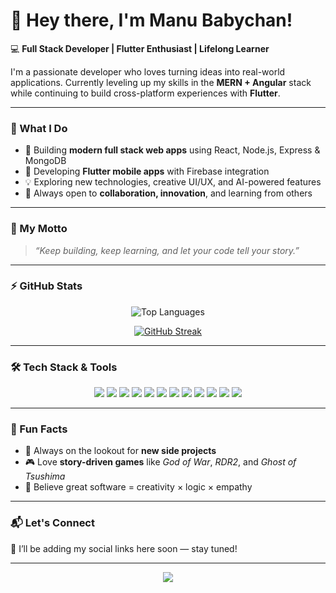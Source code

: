 # 👋 Hey there, I'm Manu Babychan!

💻 **Full Stack Developer | Flutter Enthusiast | Lifelong Learner**

I'm a passionate developer who loves turning ideas into real-world applications. Currently leveling up my skills in the **MERN + Angular** stack while continuing to build cross-platform experiences with **Flutter**.

---

### 🚀 What I Do
- 🌱 Building **modern full stack web apps** using React, Node.js, Express & MongoDB  
- 📱 Developing **Flutter mobile apps** with Firebase integration  
- 💡 Exploring new technologies, creative UI/UX, and AI-powered features  
- 🤝 Always open to **collaboration, innovation**, and learning from others  

---

### 🧠 My Motto  
> *“Keep building, keep learning, and let your code tell your story.”*

---

### ⚡ GitHub Stats
<div align="center">


![Top Languages](https://github-readme-stats.vercel.app/api/top-langs/?username=Ghost-dot-coder&layout=compact&theme=tokyonight&hide_border=true&border_radius=12&card_width=500)

[![GitHub Streak](https://streak-stats.demolab.com/?user=Ghost-dot-coder)](https://git.io/streak-stats) 

</div>

---

### 🛠️ Tech Stack & Tools
<p align="center">
  <img src="https://img.shields.io/badge/HTML5-E34F26?style=for-the-badge&logo=html5&logoColor=white" />
  <img src="https://img.shields.io/badge/CSS3-1572B6?style=for-the-badge&logo=css3&logoColor=white" />
  <img src="https://img.shields.io/badge/JavaScript-F7DF1E?style=for-the-badge&logo=javascript&logoColor=black" />
  <img src="https://img.shields.io/badge/React-61DAFB?style=for-the-badge&logo=react&logoColor=black" />
  <img src="https://img.shields.io/badge/Node.js-43853D?style=for-the-badge&logo=node.js&logoColor=white" />
  <img src="https://img.shields.io/badge/Express.js-404D59?style=for-the-badge" />
  <img src="https://img.shields.io/badge/MongoDB-4EA94B?style=for-the-badge&logo=mongodb&logoColor=white" />
  <img src="https://img.shields.io/badge/Angular-DD0031?style=for-the-badge&logo=angular&logoColor=white" />
  <img src="https://img.shields.io/badge/Flutter-02569B?style=for-the-badge&logo=flutter&logoColor=white" />
  <img src="https://img.shields.io/badge/Firebase-FFCA28?style=for-the-badge&logo=firebase&logoColor=black" />
  <img src="https://img.shields.io/badge/Python-3776AB?style=for-the-badge&logo=python&logoColor=white" />
  <img src="https://img.shields.io/badge/Figma-F24E1E?style=for-the-badge&logo=figma&logoColor=white" />
</p>

---

### 🌟 Fun Facts
- 🎯 Always on the lookout for **new side projects**  
- 🎮 Love **story-driven games** like *God of War*, *RDR2*, and *Ghost of Tsushima*  
- 🧩 Believe great software = creativity × logic × empathy  

---

### 📬 Let's Connect
💬 I’ll be adding my social links here soon — stay tuned!

---

<p align="center">
  <img src="https://readme-typing-svg.herokuapp.com?font=Fira+Code&size=22&duration=2500&pause=1000&color=00F0FF&center=true&vCenter=true&width=600&lines=Building+Ideas+Into+Reality!;Learning+MERN+%2B+Flutter;Full+Stack+Developer+in+the+Making;Let's+Create+Something+Awesome!" />
</p>
